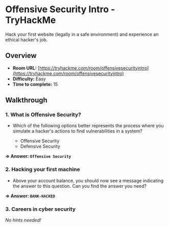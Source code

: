 # Offensive Security Intro - TryHackMe 

Hack your first website (legally in a safe environment) and experience an ethical hacker's job.

## Overview
- **Room URL:** [https://tryhackme.com/room/offensivesecurityintro](https://tryhackme.com/room/offensivesecurityintro)
- **Difficulty:** Easy
- **Time to complete:** 15

## Walkthrough
### 1. What is Offensive Security?
- <p>Which of the following options better represents the process where you simulate a hacker's actions to find vulnerabilities in a system?<br /></p><ul><li>Offensive Security</li><li>Defensive Security</li></ul>

**=> Answer: `Offensive Security`**

### 2. Hacking your first machine
- <p>Above your account balance, you should now see a message indicating the answer to this question. Can you find the answer you need?</p>

**=> Answer: `BANK-HACKED`**

### 3. Careers in cyber security
*No hints needed!*

